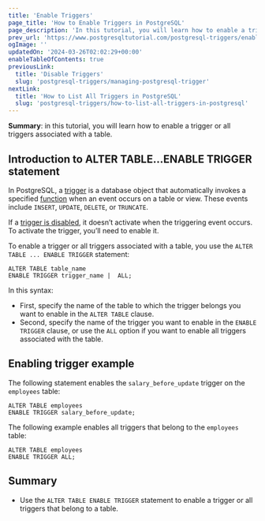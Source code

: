 ```yaml
---
title: 'Enable Triggers'
page_title: 'How to Enable Triggers in PostgreSQL'
page_description: 'In this tutorial, you will learn how to enable a trigger or all triggers associated with a table.'
prev_url: 'https://www.postgresqltutorial.com/postgresql-triggers/enable-triggers/'
ogImage: ''
updatedOn: '2024-03-26T02:02:29+00:00'
enableTableOfContents: true
previousLink:
  title: 'Disable Triggers'
  slug: 'postgresql-triggers/managing-postgresql-trigger'
nextLink:
  title: 'How to List All Triggers in PostgreSQL'
  slug: 'postgresql-triggers/how-to-list-all-triggers-in-postgresql'
---
```


**Summary**: in this tutorial, you will learn how to enable a trigger or all triggers associated with a table.

## Introduction to ALTER TABLE…ENABLE TRIGGER statement

In PostgreSQL, a [trigger](introduction-postgresql-trigger) is a database object that automatically invokes a specified [function](../postgresql-plpgsql/postgresql-create-function) when an event occurs on a table or view. These events include `INSERT`, `UPDATE`, `DELETE`, or `TRUNCATE`.

If a [trigger is disabled](managing-postgresql-trigger), it doesn’t activate when the triggering event occurs. To activate the trigger, you’ll need to enable it.

To enable a trigger or all triggers associated with a table, you use the `ALTER TABLE ... ENABLE TRIGGER` statement:

```
ALTER TABLE table_name
ENABLE TRIGGER trigger_name |  ALL;
```

In this syntax:

- First, specify the name of the table to which the trigger belongs you want to enable in the `ALTER TABLE` clause.
- Second, specify the name of the trigger you want to enable in the `ENABLE TRIGGER` clause, or use the `ALL` option if you want to enable all triggers associated with the table.

## Enabling trigger example

The following statement enables the `salary_before_update` trigger on the `employees` table:

```
ALTER TABLE employees
ENABLE TRIGGER salary_before_update;
```

The following example enables all triggers that belong to the `employees` table:

```
ALTER TABLE employees
ENABLE TRIGGER ALL;
```

## Summary

- Use the `ALTER TABLE ENABLE TRIGGER` statement to enable a trigger or all triggers that belong to a table.
